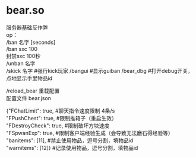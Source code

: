 # bear.so
服务器基础反作弊  
op：  
/ban 名字 [seconds]  
/ban sxc 100  
封禁sxc 100秒  
/unban 名字  
/skick 名字  #强行kick玩家
/bangui  #显示guiban
/bear_dbg #打开debug开关，点地显示手里物品id

/reload_bear 重载配置  
配置文件 bear.json  

{"FChatLimit": true, #聊天指令速度限制 4条/s  
"FPushChest": true,  #限制推箱子（重启生效）  
"FDestroyCheck": true,  #限制破坏方块速度  
"FSpwanExp": true,  #限制客户端经验生成（会导致无法磨石得经验等）  
"banitems": [11], #禁止使用物品，逗号分割，填物品id  
 "warnitems": [12]} #记录使用物品，逗号分割，填物品id  

